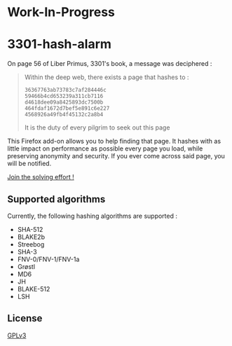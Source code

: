 # Work-In-Progress

# 3301-hash-alarm

On page 56 of Liber Primus, 3301's book, a message was deciphered :

> Within the deep web, there exists a page that hashes to :
> ```
> 36367763ab73783c7af284446c
> 59466b4cd653239a311cb7116
> d4618dee09a8425893dc7500b
> 464fdaf1672d7bef5e891c6e227
> 4568926a49fb4f45132c2a8b4
> ```
> It is the duty of every pilgrim to seek out this page

This Firefox add-on allows you to help finding that page. It hashes with as little impact on performance as possible every page you load, while preserving anonymity and security. If you ever come across said page, you will be notified.

[Join the solving effort !](https://discord.gg/MW2dXhG)

## Supported algorithms

Currently, the following hashing algorithms are supported :
* SHA-512
* BLAKE2b
* Streebog
* SHA-3
* FNV-0/FNV-1/FNV-1a
* Grøstl
* MD6
* JH
* BLAKE-512
* LSH

## License
[GPLv3](https://www.gnu.org/licenses/gpl-3.0.html)
